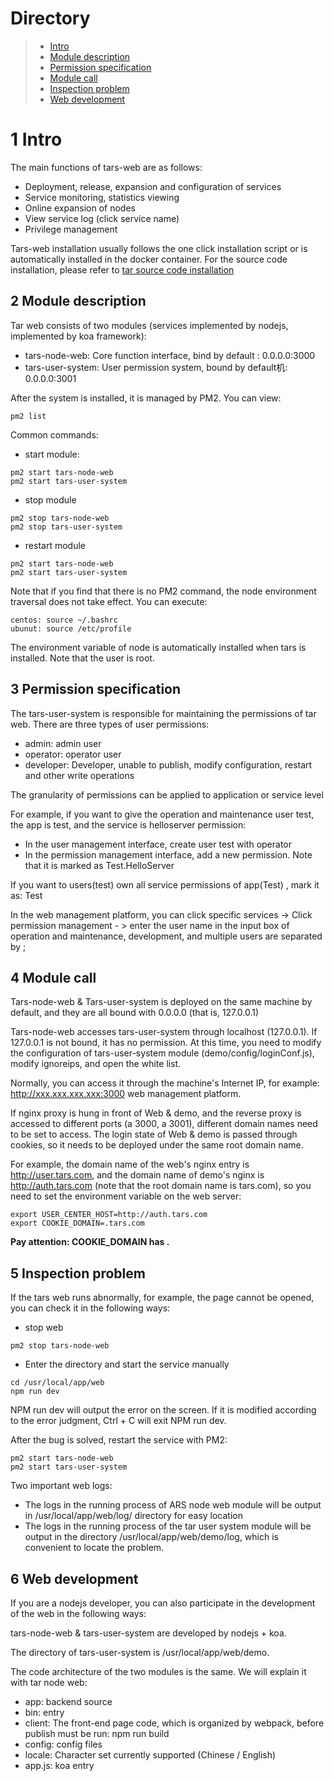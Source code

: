 
# Directory
> * [Intro](#chapter-1)
> * [Module description](#chapter-2)
> * [Permission specification](#chapter-3)
> * [Module call](#chapter-4)
> * [Inspection problem](#chapter-5)
> * [Web development](#chapter-6)

# 1 <a id="chapter-1"></a>Intro

The main functions of tars-web are as follows:
- Deployment, release, expansion and configuration of services
- Service monitoring, statistics viewing
- Online expansion of nodes
- View service log (click service name)
- Privilege management

Tars-web installation usually follows the one click installation script or is automatically installed in the docker container. For the source code installation, please refer to [tar source code installation](source.md)

## 2 <a id="chapter-2"></a>Module description

Tar web consists of two modules (services implemented by nodejs, implemented by koa framework):
- tars-node-web: Core function interface, bind by default : 0.0.0.0:3000 
- tars-user-system: User permission system, bound by default机: 0.0.0.0:3001

After the system is installed, it is managed by PM2. You can view:

```
pm2 list
```

Common commands:
- start module:
```
pm2 start tars-node-web
pm2 start tars-user-system
```

- stop module
```
pm2 stop tars-node-web
pm2 stop tars-user-system
```

- restart module
```
pm2 start tars-node-web
pm2 start tars-user-system
```

Note that if you find that there is no PM2 command, the node environment traversal does not take effect. You can execute:
```
centos: source ~/.bashrc 
ubunut: source /etc/profile
```

The environment variable of node is automatically installed when tars is installed. Note that the user is root.

## 3 <a id="chapter-3"></a>Permission specification

The tars-user-system is responsible for maintaining the permissions of tar web. There are three types of user permissions:
- admin: admin user
- operator: operator user
- developer: Developer, unable to publish, modify configuration, restart and other write operations

The granularity of permissions can be applied to application or service level

For example, if you want to give the operation and maintenance user test, the app is test, and the service is helloserver permission:
- In the user management interface, create user test with operator
- In the permission management interface, add a new permission. Note that it is marked as Test.HelloServer

If you want to users(test) own all  service permissions of app(Test) , mark it as: Test

In the web management platform, you can click specific services -> Click permission management - > enter the user name in the input box of operation and maintenance, development, and multiple users are separated by ;


## 4 <a id="chapter-4"></a>Module call

Tars-node-web & Tars-user-system is deployed on the same machine by default, and they are all bound with 0.0.0.0 (that is, 127.0.0.1)

Tars-node-web accesses tars-user-system through localhost (127.0.0.1). If 127.0.0.1 is not bound, it has no permission. At this time, you need to modify the configuration of tars-user-system module (demo/config/loginConf.js), modify ignoreips, and open the white list.


Normally, you can access it through the machine's Internet IP, for example: http://xxx.xxx.xxx.xxx:3000 web management platform.

If nginx proxy is hung in front of Web & demo, and the reverse proxy is accessed to different ports (a 3000, a 3001), different domain names need to be set to access. The login state of Web & demo is passed through cookies, so it needs to be deployed under the same root domain name.

For example, the domain name of the web's nginx entry is http://user.tars.com, and the domain name of demo's nginx is http://auth.tars.com (note that the root domain name is tars.com), so you need to set the environment variable on the web server:

```
export USER_CENTER_HOST=http://auth.tars.com
export COOKIE_DOMAIN=.tars.com
```

**Pay attention: COOKIE_DOMAIN has .**

## 5 <a id="chapter-4"></a>Inspection problem

If the tars web runs abnormally, for example, the page cannot be opened, you can check it in the following ways:

- stop web
```
pm2 stop tars-node-web
```

- Enter the directory and start the service manually
```
cd /usr/local/app/web
npm run dev
```

NPM run dev will output the error on the screen. If it is modified according to the error judgment, Ctrl + C will exit NPM run dev.

After the bug is solved, restart the service with PM2:
```
pm2 start tars-node-web
pm2 start tars-user-system
```

Two important web logs:
- The logs in the running process of ARS node web module will be output in /usr/local/app/web/log/ directory for easy location
- The logs in the running process of the tar user system module will be output in the directory /usr/local/app/web/demo/log, which is convenient to locate the problem.

## 6 <a id="chapter-5"></a>Web development

If you are a nodejs developer, you can also participate in the development of the web in the following ways:

tars-node-web & tars-user-system are developed by nodejs + koa.

The directory of tars-user-system is /usr/local/app/web/demo.

The code architecture of the two modules is the same. We will explain it with tar node web:
- app: backend source
- bin: entry
- client: The front-end page code, which is organized by webpack, before publish must be run: npm run build
- config: config files
- locale: Character set currently supported (Chinese / English)
- app.js: koa entry
